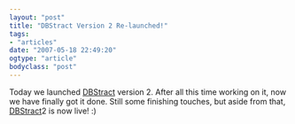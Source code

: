 ```yaml
---
layout: "post"
title: "DBStract Version 2 Re-launched!"
tags: 
- "articles"
date: "2007-05-18 22:49:20"
ogtype: "article"
bodyclass: "post"
---
```


Today we launched [DBStract](http://www.dbstract.com) version 2. After all this time working on it, now we have finally got it done. Still some finishing touches, but aside from that, [DBStract](http://www.dbstract.com)2 is now live! :)